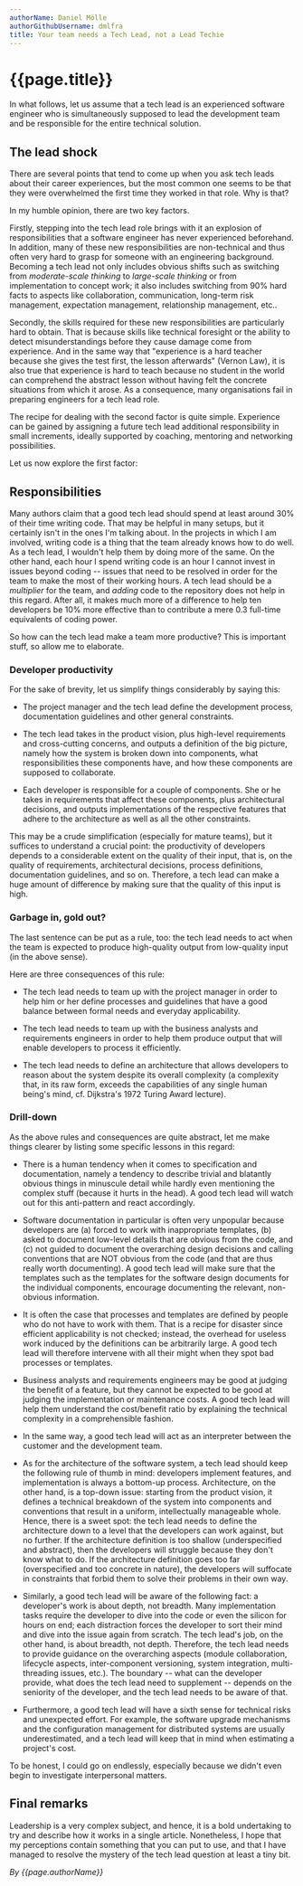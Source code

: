 ```yaml
---
authorName: Daniel Mölle
authorGithubUsername: dmlfra
title: Your team needs a Tech Lead, not a Lead Techie
---
```

# {{page.title}}

In what follows, let us assume that a tech lead is an experienced software engineer who is simultaneously supposed to lead the development team and be responsible for the entire technical solution.

## The lead shock

There are several points that tend to come up when you ask tech leads about their career experiences, but the most common one seems to be that they were overwhelmed the first time they worked in that role. Why is that?

In my humble opinion, there are two key factors.

Firstly, stepping into the tech lead role brings with it an explosion of responsibilities that a software engineer has never experienced beforehand. In addition, many of these new responsibilities are non-technical and thus often very hard to grasp for someone with an engineering background. Becoming a tech lead not only includes obvious shifts such as switching from *moderate-scale thinking* to *large-scale thinking* or from implementation to concept work; it also includes switching from 90% hard facts to aspects like collaboration, communication, long-term risk management, expectation management, relationship management, etc..

Secondly, the skills required for these new responsibilities are particularly hard to obtain. That is because skills like technical foresight or the ability to detect misunderstandings before they cause damage come from experience. And in the same way that "experience is a hard teacher because she gives the test first, the lesson afterwards" (Vernon Law), it is also true that experience is hard to teach because no student in the world can comprehend the abstract lesson without having felt the concrete situations from which it arose. As a consequence, many organisations fail in preparing engineers for a tech lead role.

The recipe for dealing with the second factor is quite simple. Experience can be gained by assigning a future tech lead additional responsibility in small increments, ideally supported by coaching, mentoring and networking possibilities.

Let us now explore the first factor:

## Responsibilities

Many authors claim that a good tech lead should spend at least around 30% of their time writing code. That may be helpful in many setups, but it certainly isn't in the ones I'm talking about. In the projects in which I am involved, writing code is a thing that the team already knows how to do well. As a tech lead, I wouldn't help them by doing more of the same. On the other hand, each hour I spend writing code is an hour I cannot invest in issues beyond coding -- issues that need to be resolved in order for the team to make the most of their working hours. A tech lead should be a *multiplier* for the team, and *adding* code to the repository does not help in this regard. After all, it makes much more of a difference to help ten developers be 10% more effective than to contribute a mere 0.3 full-time equivalents of coding power.

So how can the tech lead make a team more productive? This is important stuff, so allow me to elaborate.

### Developer productivity

For the sake of brevity, let us simplify things considerably by saying this:

* The project manager and the tech lead define the development process, documentation guidelines and other general constraints.

* The tech lead takes in the product vision, plus high-level requirements and cross-cutting concerns, and outputs a definition of the big picture, namely how the system is broken down into components, what responsibilities these components have, and how these components are supposed to collaborate.

* Each developer is responsible for a couple of components. She or he takes in requirements that affect these components, plus architectural decisions, and outputs implementations of the respective features that adhere to the architecture as well as all the other constraints.

This may be a crude simplification (especially for mature teams), but it suffices to understand a crucial point: the productivity of developers depends to a considerable extent on the quality of their input, that is, on the quality of requirements, architectural decisions, process definitions, documentation guidelines, and so on. Therefore, a tech lead can make a huge amount of difference by making sure that the quality of this input is high.

### Garbage in, gold out?

The last sentence can be put as a rule, too: the tech lead needs to act when the team is expected to produce high-quality output from low-quality input (in the above sense).

Here are three consequences of this rule:

* The tech lead needs to team up with the project manager in order to help him or her define processes and guidelines that have a good balance between formal needs and everyday applicability.

* The tech lead needs to team up with the business analysts and requirements engineers in order to help them produce output that will enable developers to process it efficiently.

* The tech lead needs to define an architecture that allows developers to reason about the system despite its overall complexity (a complexity that, in its raw form, exceeds the capabilities of any single human being's mind, cf. Dijkstra's 1972 Turing Award lecture).

### Drill-down

As the above rules and consequences are quite abstract, let me make things clearer by listing some specific lessons in this regard:

* There is a human tendency when it comes to specification and documentation, namely a tendency to describe trivial and blatantly obvious things in minuscule detail while hardly even mentioning the complex stuff (because it hurts in the head). A good tech lead will watch out for this anti-pattern and react accordingly.

* Software documentation in particular is often very unpopular because developers are (a) forced to work with inappropriate templates, (b) asked to document low-level details that are obvious from the code, and (c) not guided to document the overarching design decisions and calling conventions that are NOT obvious from the code (and that are thus really worth documenting). A good tech lead will make sure that the templates such as the templates for the software design documents for the individual components, encourage documenting the relevant, non-obvious information.

* It is often the case that processes and templates are defined by people who do not have to work with them. That is a recipe for disaster since efficient applicability is not checked; instead, the overhead for useless work induced by the definitions can be arbitrarily large. A good tech lead will therefore intervene with all their might when they spot bad processes or templates.

* Business analysts and requirements engineers may be good at judging the benefit of a feature, but they cannot be expected to be good at judging the implementation or maintenance costs. A good tech lead will help them understand the cost/benefit ratio by explaining the technical complexity in a comprehensible fashion.

* In the same way, a good tech lead will act as an interpreter between the customer and the development team.

* As for the architecture of the software system, a tech lead should keep the following rule of thumb in mind: developers implement features, and implementation is always a bottom-up process. Architecture, on the other hand, is a top-down issue: starting from the product vision, it defines a technical breakdown of the system into components and conventions that result in a uniform, intellectually manageable whole. Hence, there is a sweet spot: the tech lead needs to define the architecture down to a level that the developers can work against, but no further. If the architecture definition is too shallow (underspecified and abstract), then the developers will struggle because they don't know what to do. If the architecture definition goes too far (overspecified and too concrete in nature), the developers will suffocate in constraints that forbid them to solve their problems in their own way.

* Similarly, a good tech lead will be aware of the following fact: a developer's work is about depth, not breadth. Many implementation tasks require the developer to dive into the code or even the silicon for hours on end; each distraction forces the developer to sort their mind and dive into the issue again from scratch. The tech lead's job, on the other hand, is about breadth, not depth. Therefore, the tech lead needs to provide guidance on the overarching aspects (module collaboration, lifecycle aspects, inter-component versioning, system integration, multi-threading issues, etc.). The boundary -- what can the developer provide, what does the tech lead need to supplement -- depends on the seniority of the developer, and the tech lead needs to be aware of that.

* Furthermore, a good tech lead will have a sixth sense for technical risks and unexpected effort. For example, the software upgrade mechanisms and the configuration management for distributed systems are usually underestimated, and a tech lead will keep that in mind when estimating a project's cost.

To be honest, I could go on endlessly, especially because we didn't even begin to investigate interpersonal matters.

## Final remarks

Leadership is a very complex subject, and hence, it is a bold undertaking to try and describe how it works in a single article. Nonetheless, I hope that my perceptions contain something that you can put to use, and that I have managed to resolve the mystery of the tech lead question at least a tiny bit.

*By {{page.authorName}}*
